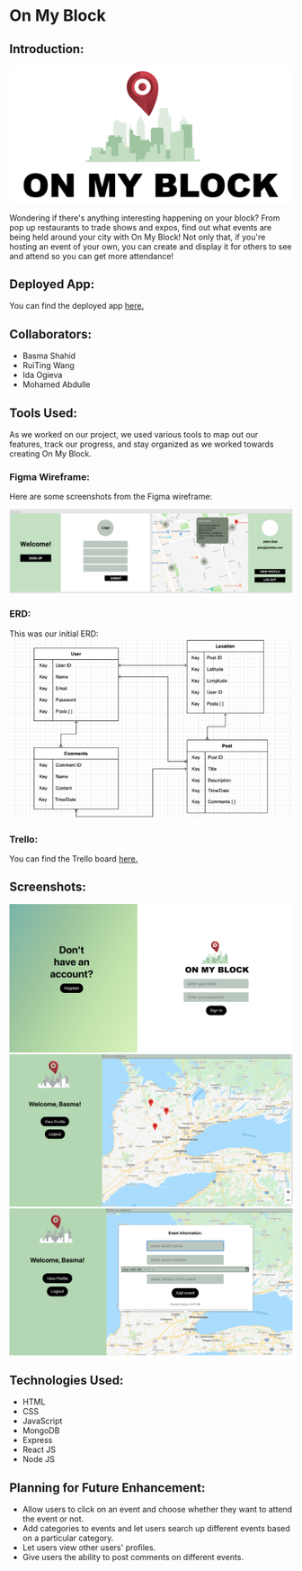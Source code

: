 # On My Block

## Introduction:
<img src="readme-images/onmyblock-logo.png">

Wondering if there's anything interesting happening on your block? From pop up restaurants to trade shows and expos, find out what events are being held around your city with On My Block! Not only that, if you're hosting an event of your own, you can create and display it for others to see and attend so you can get more attendance!

## Deployed App:
You can find the deployed app [here.](https://onmyblock-brim.herokuapp.com/)

## Collaborators:
- Basma Shahid
- RuiTing Wang
- Ida Ogieva
- Mohamed Abdulle

## Tools Used:
As we worked on our project, we used various tools to map out our features, track our progress, and stay organized as we worked towards creating On My Block.

### Figma Wireframe:
Here are some screenshots from the Figma wireframe:

<img src="readme-images/wireframe.png">

### ERD:
This was our initial ERD: 
<img src="readme-images/erd.png">

### Trello:
You can find the Trello board [here.](https://trello.com/b/uxz9MIqA/on-my-block)

## Screenshots:
<img src="readme-images/screen1.png">
<img src="readme-images/screen2.png">
<img src="readme-images/screen3.png">

## Technologies Used:
- HTML
- CSS
- JavaScript
- MongoDB
- Express
- React JS
- Node JS

## Planning for Future Enhancement:
* Allow users to click on an event and choose whether they want to attend the event or not.
* Add categories to events and let users search up different events based on a particular category.
* Let users view other users' profiles.
* Give users the ability to post comments on different events.
